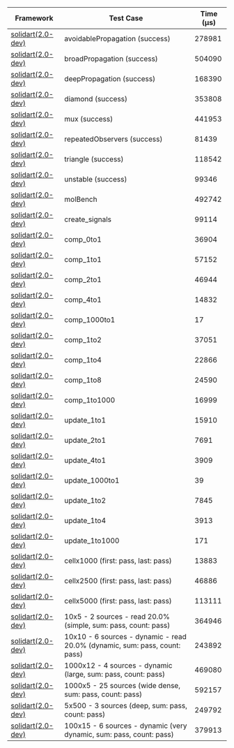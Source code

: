 | Framework | Test Case | Time (μs) |
| --- | --- | --- |
| [solidart(2.0-dev)](https://github.com/nank1ro/solidart/tree/dev) | avoidablePropagation (success) | 278981 |
| [solidart(2.0-dev)](https://github.com/nank1ro/solidart/tree/dev) | broadPropagation (success) | 504090 |
| [solidart(2.0-dev)](https://github.com/nank1ro/solidart/tree/dev) | deepPropagation (success) | 168390 |
| [solidart(2.0-dev)](https://github.com/nank1ro/solidart/tree/dev) | diamond (success) | 353808 |
| [solidart(2.0-dev)](https://github.com/nank1ro/solidart/tree/dev) | mux (success) | 441953 |
| [solidart(2.0-dev)](https://github.com/nank1ro/solidart/tree/dev) | repeatedObservers (success) | 81439 |
| [solidart(2.0-dev)](https://github.com/nank1ro/solidart/tree/dev) | triangle (success) | 118542 |
| [solidart(2.0-dev)](https://github.com/nank1ro/solidart/tree/dev) | unstable (success) | 99346 |
| [solidart(2.0-dev)](https://github.com/nank1ro/solidart/tree/dev) | molBench | 492742 |
| [solidart(2.0-dev)](https://github.com/nank1ro/solidart/tree/dev) | create_signals | 99114 |
| [solidart(2.0-dev)](https://github.com/nank1ro/solidart/tree/dev) | comp_0to1 | 36904 |
| [solidart(2.0-dev)](https://github.com/nank1ro/solidart/tree/dev) | comp_1to1 | 57152 |
| [solidart(2.0-dev)](https://github.com/nank1ro/solidart/tree/dev) | comp_2to1 | 46944 |
| [solidart(2.0-dev)](https://github.com/nank1ro/solidart/tree/dev) | comp_4to1 | 14832 |
| [solidart(2.0-dev)](https://github.com/nank1ro/solidart/tree/dev) | comp_1000to1 | 17 |
| [solidart(2.0-dev)](https://github.com/nank1ro/solidart/tree/dev) | comp_1to2 | 37051 |
| [solidart(2.0-dev)](https://github.com/nank1ro/solidart/tree/dev) | comp_1to4 | 22866 |
| [solidart(2.0-dev)](https://github.com/nank1ro/solidart/tree/dev) | comp_1to8 | 24590 |
| [solidart(2.0-dev)](https://github.com/nank1ro/solidart/tree/dev) | comp_1to1000 | 16999 |
| [solidart(2.0-dev)](https://github.com/nank1ro/solidart/tree/dev) | update_1to1 | 15910 |
| [solidart(2.0-dev)](https://github.com/nank1ro/solidart/tree/dev) | update_2to1 | 7691 |
| [solidart(2.0-dev)](https://github.com/nank1ro/solidart/tree/dev) | update_4to1 | 3909 |
| [solidart(2.0-dev)](https://github.com/nank1ro/solidart/tree/dev) | update_1000to1 | 39 |
| [solidart(2.0-dev)](https://github.com/nank1ro/solidart/tree/dev) | update_1to2 | 7845 |
| [solidart(2.0-dev)](https://github.com/nank1ro/solidart/tree/dev) | update_1to4 | 3913 |
| [solidart(2.0-dev)](https://github.com/nank1ro/solidart/tree/dev) | update_1to1000 | 171 |
| [solidart(2.0-dev)](https://github.com/nank1ro/solidart/tree/dev) | cellx1000 (first: pass, last: pass) | 13883 |
| [solidart(2.0-dev)](https://github.com/nank1ro/solidart/tree/dev) | cellx2500 (first: pass, last: pass) | 46886 |
| [solidart(2.0-dev)](https://github.com/nank1ro/solidart/tree/dev) | cellx5000 (first: pass, last: pass) | 113111 |
| [solidart(2.0-dev)](https://github.com/nank1ro/solidart/tree/dev) | 10x5 - 2 sources - read 20.0% (simple, sum: pass, count: pass) | 364946 |
| [solidart(2.0-dev)](https://github.com/nank1ro/solidart/tree/dev) | 10x10 - 6 sources - dynamic - read 20.0% (dynamic, sum: pass, count: pass) | 243892 |
| [solidart(2.0-dev)](https://github.com/nank1ro/solidart/tree/dev) | 1000x12 - 4 sources - dynamic (large, sum: pass, count: pass) | 469080 |
| [solidart(2.0-dev)](https://github.com/nank1ro/solidart/tree/dev) | 1000x5 - 25 sources (wide dense, sum: pass, count: pass) | 592157 |
| [solidart(2.0-dev)](https://github.com/nank1ro/solidart/tree/dev) | 5x500 - 3 sources (deep, sum: pass, count: pass) | 249792 |
| [solidart(2.0-dev)](https://github.com/nank1ro/solidart/tree/dev) | 100x15 - 6 sources - dynamic (very dynamic, sum: pass, count: pass) | 379913 |
